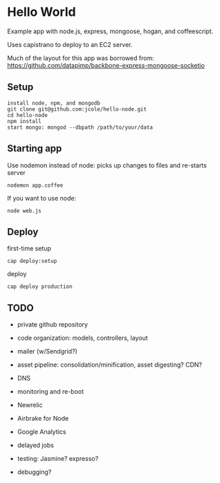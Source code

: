 # Hello World

  Example app with node.js, express, mongoose, hogan, and coffeescript.

  Uses capistrano to deploy to an EC2 server.
  
  Much of the layout for this app was borrowed from:
  https://github.com/datapimp/backbone-express-mongoose-socketio
  
## Setup

    install node, npm, and mongodb
    git clone git@github.com:jcole/hello-node.git
    cd hello-node
    npm install
    start mongo: mongod --dbpath /path/to/your/data
    
## Starting app

Use nodemon instead of node: picks up changes to files and re-starts server

    nodemon app.coffee
    
If you want to use node:

    node web.js

## Deploy

first-time setup
  
    cap deploy:setup

deploy

    cap deploy production
  
## TODO

* private github repository
* code organization: models, controllers, layout
* mailer (w/Sendgrid?)

* asset pipeline: consolidation/minification, asset digesting?  CDN?
* DNS
* monitoring and re-boot
* Newrelic
* Airbrake for Node
* Google Analytics
* delayed jobs

* testing: Jasmine? expresso?
* debugging?
